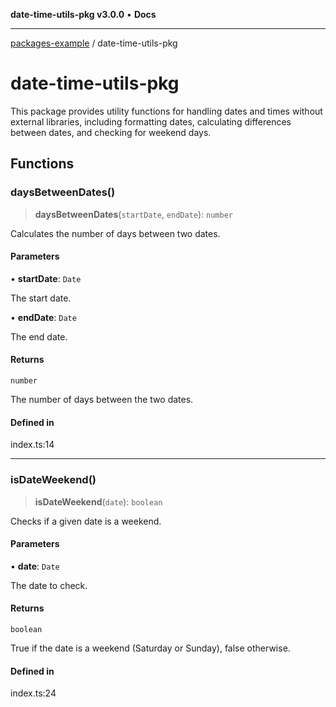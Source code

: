**date-time-utils-pkg v3.0.0** • **Docs**

***

[packages-example](../README.md) / date-time-utils-pkg

# date-time-utils-pkg

This package provides utility functions for handling dates and times without external libraries,
including formatting dates, calculating differences between dates, and checking for weekend days.

## Functions

### daysBetweenDates()

> **daysBetweenDates**(`startDate`, `endDate`): `number`

Calculates the number of days between two dates.

#### Parameters

• **startDate**: `Date`

The start date.

• **endDate**: `Date`

The end date.

#### Returns

`number`

The number of days between the two dates.

#### Defined in

index.ts:14

***

### isDateWeekend()

> **isDateWeekend**(`date`): `boolean`

Checks if a given date is a weekend.

#### Parameters

• **date**: `Date`

The date to check.

#### Returns

`boolean`

True if the date is a weekend (Saturday or Sunday), false otherwise.

#### Defined in

index.ts:24
